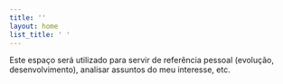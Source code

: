 ```yaml
---
title: ''
layout: home
list_title: ' '
---
```


Este espaço será utilizado para servir de referência pessoal (evolução, desenvolvimento), analisar assuntos do meu interesse, etc.
